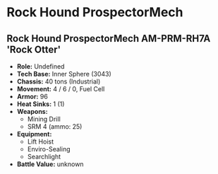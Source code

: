 # Rock Hound ProspectorMech
## Rock Hound ProspectorMech AM-PRM-RH7A 'Rock Otter'
- **Role:** Undefined
- **Tech Base:** Inner Sphere (3043)
- **Chassis:** 40 tons (Industrial)
- **Movement:** 4 / 6 / 0, Fuel Cell
- **Armor:** 96
- **Heat Sinks:** 1 (1)
- **Weapons:**
  - Mining Drill
  - SRM 4 (ammo: 25)
- **Equipment:**
  - Lift Hoist
  - Enviro-Sealing
  - Searchlight
- **Battle Value:** unknown

